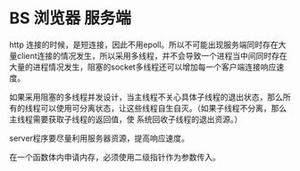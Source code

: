 # BS 浏览器 服务端
http 连接的时候，是短连接，因此不用epoll。所以不可能出现服务端同时存在大量client连接的情况发生，所以采用多线程，并不会导致一个进程当中间同时存在大量的进程情况发生，阻塞的socket多线程还可以增加每一个客户端连接响应速度。


如果采用阻塞的多线程并发设计，当主线程不关心具体子线程的退出状态，那么所有的线程可以使用可分离状态，让这些线程自生自灭。（如果子线程不分离，那么主线程需要获取子线程的返回值，使 系统回收子线程的退出资源。）

server程序要尽量利用服务器资源，提高响应速度。

在一个函数体内申请内存，必须使用二级指针作为参数传入。
